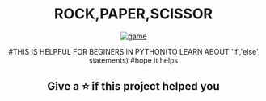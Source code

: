 <div align="center">
 
# ROCK,PAPER,SCISSOR

<a href="https://imgbb.com/"><img src="https://i.ibb.co/9VhMQMW/game.png" alt="game" border="0"></a>

#THIS IS HELPFUL FOR BEGINERS IN PYTHON(TO LEARN ABOUT 'if','else' statements)
#hope it helps

 ## Give a ⭐ if this project helped you
